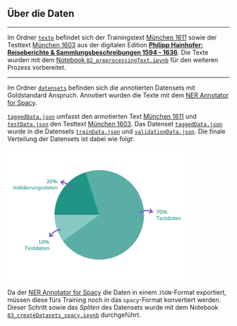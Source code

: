 ## **Über die Daten**
___________________________________________

Im Ordner [`texte`](https://github.com/easyh/NerDH/tree/main/data/texte) befindet sich der Trainingstext [München 1611](https://hainhofer.hab.de/reiseberichte/muenchen1611?v={%22view%22:%22info%22}) sowie der Testtext [München 1603](https://hainhofer.hab.de/reiseberichte/muenchen1603) aus der digitalen Edition [**Philipp Hainhofer: Reiseberichte & Sammlungsbeschreibungen 1594 - 1636**](https://hainhofer.hab.de/). Die Texte wurden mit dem [Notebook `02_preprocessingText.ipynb`](https://github.com/easyh/NerDH/blob/main/notebooks/02_preprocessingText.ipynb) für den weiteren Prozess vorbereitet. 

---

Im Ordner [`datensets`](https://github.com/easyh/NerDH/tree/main/data/datensets) befinden sich die annotierten Datensets mit Goldstandard Anspruch. Annotiert wurden die Texte mit dem [NER Annotator for Spacy](https://tecoholic.github.io/ner-annotator/). 

[`taggedData.json`](https://github.com/easyh/NerDH/blob/main/data/datensets/taggedData.json) umfasst den annotierten Text [München 1611](https://hainhofer.hab.de/reiseberichte/muenchen1611?v={%22view%22:%22info%22})  und [`testData.json`](https://github.com/easyh/NerDH/blob/main/data/datensets/testData.json) den Testtext [München 1603](https://hainhofer.hab.de/reiseberichte/muenchen1603).  Das Datenset [`taggedData.json`](https://github.com/easyh/NerDH/blob/main/data/datensets/taggedData.json) wurde in die Datensets [`trainData.json`](https://github.com/easyh/NerDH/blob/main/data/datensets/trainData.json) und [`validationData.json`](https://github.com/easyh/NerDH/blob/main/data/datensets/validationData.json). Die finale Verteilung der Datensets ist dabei wie folgt: 

<div>
<img src="../nerdh_tutorial/docs/img/datensets.svg" width="400"/>
</div>

Da der [NER Annotator for Spacy](https://tecoholic.github.io/ner-annotator/) die Daten in einem `JSON`-Format exportiert, müssen diese fürs Training noch in das `spacy`-Format konvertiert werden. Dieser Schritt sowie das *Spliten* des Datensets wurde mit dem Notebook [`03_createDatasets_spacy.ipynb`](https://github.com/easyh/NerDH/blob/main/notebooks/03_createDatasets_spacy.ipynb) durchgeführt.
